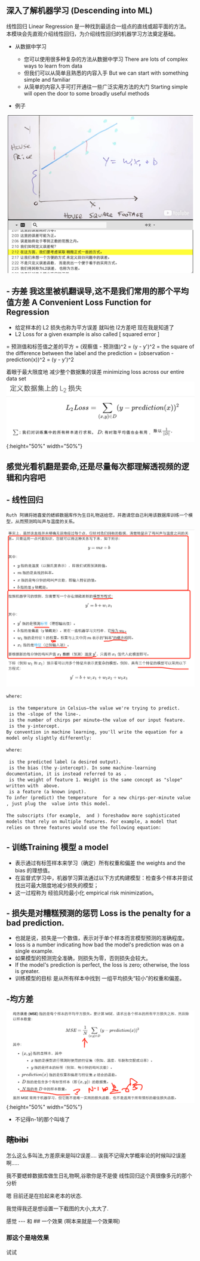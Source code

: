 深入了解机器学习 (Descending into ML)
---

线性回归 Linear Regression 是一种找到最适合一组点的直线或超平面的方法。
本模块会先直观介绍线性回归，为介绍线性回归的机器学习方法奠定基础。


- 从数据中学习
    - 您可以使用很多种复杂的方法从数据中学习 There are lots of complex ways to learn from data
    - 但我们可以从简单且熟悉的内容入手 But we can start with something simple and familiar
    - 从简单的内容入手可打开通往一些广泛实用方法的大门 Starting simple will open the door to some broadly useful methods

- 例子

![某个例子](/img_for_md/QQ20180307-234329@2x.png)


## - ~~方差~~ 我这里被机翻误导,这不是我们常用的那个平均值方差 A Convenient Loss Function for Regression
- 给定样本的 L2 损失也称为平方误差
就叫他 l2方差吧 现在我是知道了
- L2 Loss for a given example is also called [ squared error ]

= 预测值和标签值之差的平方
= (观察值 - 预测值)^2
= (y - y')^2
= the square of the difference between the label and the prediction
= (observation - prediction(x))^2
= (y - y')^2


着眼于最大限度地 减少整个数据集的误差 minimizing loss across our entire data set
![](/img_for_md/QQ20180307-234543@2x.png){:height="50%" width="50%"}

感觉光看机翻是要命,还是尽量每次都理解透视频的逻辑和内容吧
--
## - 线性回归

```
Ruth 阿姨将她喜爱的蟋蟀数据库作为生日礼物送给您，并邀请您自己利用该数据库训练一个模型，从而预测鸣叫声与温度的关系。
```
![大概是基础概念](/img_for_md/QQ20180307-235050@2x.png)

```
where:

 is the temperature in Celsius—the value we're trying to predict.
 is the -slope of the line-.
 is the number of chirps per minute—the value of our input feature.
 is the y-intercept.
By convention in machine learning, you'll write the equation for a model only slightly differently:

where:

 is the predicted label (a desired output).
 is the bias (the y-intercept). In some machine-learning documentation, it is instead referred to as .
 is the weight of feature 1. Weight is the same concept as "slope" written with  above.
 is a feature (a known input).
To infer (predict) the temperature  for a new chirps-per-minute value , just plug the  value into this model.

The subscripts (for example,  and ) foreshadow more sophisticated models that rely on multiple features. For example, a model that relies on three features would use the following equation:
```

## - 训练Training 模型 a model
- 表示通过有标签样本来学习（确定）所有权重和偏差 the weights and the bias 的理想值。
- 在监督式学习中，机器学习算法通过以下方式构建模型：检查多个样本并尝试找出可最大限度地减少损失的模型；
- 这一过程称为 经验风险最小化 empirical risk minimization。


## - 损失是对糟糕预测的惩罚 Loss is the penalty for a bad prediction.
- 也就是说，损失是一个数值，表示对于单个样本而言模型预测的准确程度。
-  loss is a number indicating how bad the model's prediction was on a single example.
- 如果模型的预测完全准确，则损失为零，否则损失会较大。
- If the model's prediction is perfect, the loss is zero; otherwise, the loss is greater.
- 训练模型的目标 是从所有样本中找到 一组平均损失“较小”的权重和偏差。


## -均方差
![](/img_for_md/QQ20180307-235436@2x.png){:height="50%" width="50%"}
- 不记得n-1的那个叫啥了


~~瞎bibi~~
---
怎么这么多叫法,方差原来是叫l2误差....
诶我不记得大学概率论的时候叫l2误差啊.....

我不要蟋蟀数据库做生日礼物啊,谷歌你是不是傻
线性回归这个真很像多元的那个分析

嗯 目前还是在捡起来老本的状态.

我觉得我还是想设置一下截图的大小,太大了.

感觉 --- 和 ## 一个效果 (啊本来就是一个效果啊)

### 那这个是啥效果
试试